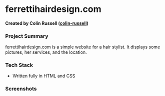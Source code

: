 # ferrettihairdesign.com

#### Created by Colin Russell ([colin-russell](https://github.com/colin-russell))

### Project Summary
ferrettihairdesign.com is a simple website for a hair stylist. It displays some pictures, her services, and the location.

### Tech Stack
* Written fully in HTML and CSS

### Screenshots
